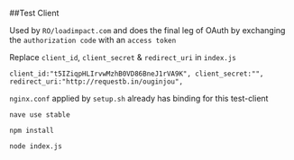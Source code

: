 ##Test Client

Used by `RO/loadimpact.com` and does the final leg of OAuth by exchanging the `authorization code` with an `access token`

Replace `client_id`, `client_secret` & `redirect_uri` in `index.js`

`client_id:"t5IZiqpHLIrvwMzhB0VD86BneJ1rVA9K",
client_secret:"",
redirect_uri:"http://requestb.in/ouginjou",
`

`nginx.conf` applied by `setup.sh` already has binding for this test-client

`nave use stable`

`npm install`

`node index.js`

